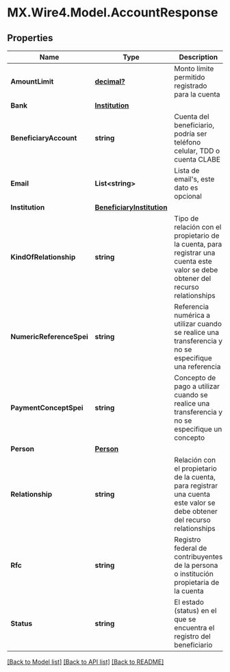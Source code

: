 # MX.Wire4.Model.AccountResponse
## Properties

Name | Type | Description | Notes
------------ | ------------- | ------------- | -------------
**AmountLimit** | [**decimal?**](BigDecimal.md) | Monto límite permitido registrado para la cuenta | 
**Bank** | [**Institution**](Institution.md) |  | [optional] 
**BeneficiaryAccount** | **string** | Cuenta del beneficiario, podría ser teléfono celular, TDD o cuenta CLABE | 
**Email** | **List&lt;string&gt;** | Lista de email&#x27;s, este dato es opcional | [optional] 
**Institution** | [**BeneficiaryInstitution**](BeneficiaryInstitution.md) |  | [optional] 
**KindOfRelationship** | **string** | Tipo de relación con el propietario de la cuenta, para registrar una cuenta este valor se debe obtener  del recurso relationships | 
**NumericReferenceSpei** | **string** | Referencia numérica a utilizar cuando se realice una transferencia y no se especifique una referencia | [optional] 
**PaymentConceptSpei** | **string** | Concepto de pago a utilizar cuando se realice una transferencia y no se especifique un concepto | [optional] 
**Person** | [**Person**](Person.md) |  | [optional] 
**Relationship** | **string** | Relación con el propietario de la cuenta, para registrar una cuenta este valor se debe obtener  del recurso relationships | 
**Rfc** | **string** | Registro federal de contribuyentes de la persona o institución propietaria de la cuenta | 
**Status** | **string** | El estado (status) en el que se encuentra el registro del beneficiario | [optional] 

[[Back to Model list]](../README.md#documentation-for-models) [[Back to API list]](../README.md#documentation-for-api-endpoints) [[Back to README]](../README.md)

